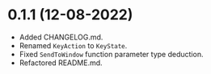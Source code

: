 # 0.1.1 (12-08-2022)
- Added CHANGELOG.md.
- Renamed `KeyAction` to `KeyState`.
- Fixed `SendToWindow` function parameter type deduction.
- Refactored README.md.